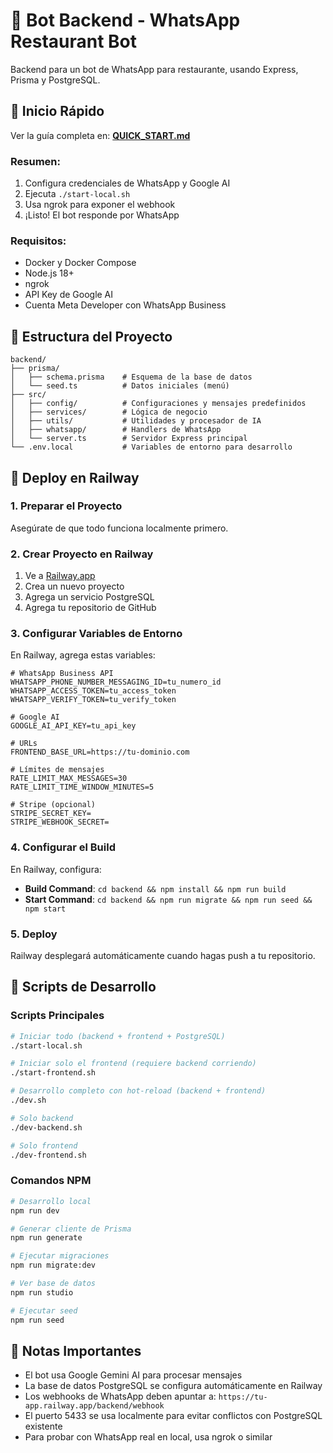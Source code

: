 # 🤖 Bot Backend - WhatsApp Restaurant Bot

Backend para un bot de WhatsApp para restaurante, usando Express, Prisma y PostgreSQL.

## 🚀 Inicio Rápido

Ver la guía completa en: **[QUICK_START.md](QUICK_START.md)**

### Resumen:
1. Configura credenciales de WhatsApp y Google AI
2. Ejecuta `./start-local.sh`
3. Usa ngrok para exponer el webhook
4. ¡Listo! El bot responde por WhatsApp

### Requisitos:
- Docker y Docker Compose
- Node.js 18+
- ngrok
- API Key de Google AI
- Cuenta Meta Developer con WhatsApp Business

## 📁 Estructura del Proyecto

```
backend/
├── prisma/
│   ├── schema.prisma    # Esquema de la base de datos
│   └── seed.ts          # Datos iniciales (menú)
├── src/
│   ├── config/          # Configuraciones y mensajes predefinidos
│   ├── services/        # Lógica de negocio
│   ├── utils/           # Utilidades y procesador de IA
│   ├── whatsapp/        # Handlers de WhatsApp
│   └── server.ts        # Servidor Express principal
└── .env.local           # Variables de entorno para desarrollo
```

## 🚀 Deploy en Railway

### 1. Preparar el Proyecto

Asegúrate de que todo funciona localmente primero.

### 2. Crear Proyecto en Railway

1. Ve a [Railway.app](https://railway.app)
2. Crea un nuevo proyecto
3. Agrega un servicio PostgreSQL
4. Agrega tu repositorio de GitHub

### 3. Configurar Variables de Entorno

En Railway, agrega estas variables:

```env
# WhatsApp Business API
WHATSAPP_PHONE_NUMBER_MESSAGING_ID=tu_numero_id
WHATSAPP_ACCESS_TOKEN=tu_access_token
WHATSAPP_VERIFY_TOKEN=tu_verify_token

# Google AI
GOOGLE_AI_API_KEY=tu_api_key

# URLs
FRONTEND_BASE_URL=https://tu-dominio.com

# Límites de mensajes
RATE_LIMIT_MAX_MESSAGES=30
RATE_LIMIT_TIME_WINDOW_MINUTES=5

# Stripe (opcional)
STRIPE_SECRET_KEY=
STRIPE_WEBHOOK_SECRET=
```

### 4. Configurar el Build

En Railway, configura:
- **Build Command**: `cd backend && npm install && npm run build`
- **Start Command**: `cd backend && npm run migrate && npm run seed && npm start`

### 5. Deploy

Railway desplegará automáticamente cuando hagas push a tu repositorio.

## 🔧 Scripts de Desarrollo

### Scripts Principales

```bash
# Iniciar todo (backend + frontend + PostgreSQL)
./start-local.sh

# Iniciar solo el frontend (requiere backend corriendo)
./start-frontend.sh

# Desarrollo completo con hot-reload (backend + frontend)
./dev.sh

# Solo backend
./dev-backend.sh

# Solo frontend
./dev-frontend.sh
```

### Comandos NPM

```bash
# Desarrollo local
npm run dev

# Generar cliente de Prisma
npm run generate

# Ejecutar migraciones
npm run migrate:dev

# Ver base de datos
npm run studio

# Ejecutar seed
npm run seed
```

## 📝 Notas Importantes

- El bot usa Google Gemini AI para procesar mensajes
- La base de datos PostgreSQL se configura automáticamente en Railway
- Los webhooks de WhatsApp deben apuntar a: `https://tu-app.railway.app/backend/webhook`
- El puerto 5433 se usa localmente para evitar conflictos con PostgreSQL existente
- Para probar con WhatsApp real en local, usa ngrok o similar